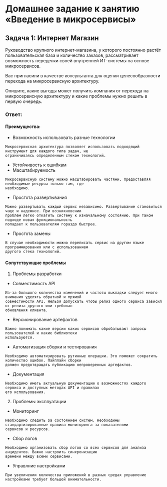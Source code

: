# Домашнее задание к занятию «Введение в микросервисы»

## Задача 1: Интернет Магазин

Руководство крупного интернет-магазина, у которого постоянно растёт пользовательская база и количество заказов, рассматривает возможность переделки своей внутренней   ИТ-системы на основе микросервисов. 

Вас пригласили в качестве консультанта для оценки целесообразности перехода на микросервисную архитектуру. 

Опишите, какие выгоды может получить компания от перехода на микросервисную архитектуру и какие проблемы нужно решить в первую очередь.

### Ответ:

#### Преимущества:

* Возможность использовать разные технологии

```
Микросервисная архитектура позволяет использовать подходящий инструмент для каждого типа задач, не
ограничиваясь определенным стеком технологий.
```

* Устойчивость к ошибкам
* Масштабируемость

```
Микросервисную систему можно масштабировать частями, предоставляя необходимые ресурсы только там, где
необходимо. 
```

* Простота развертывания

```
Можно развертывать каждый сервис независимо. Развертывание становиться чаще и надежнее. При возникновении
проблем легко откатить систему к изначальному состоянию. При таком подходе новая функциональность
попадает к пользователям гораздо быстрее.
```

* Простота замены

```
В случае необходимости можно переписать сервис на другом языке программирования или с использованием
другого стека технологий.
```

#### Сопутствующие проблемы

1. Проблемы разработки

* Совместимость API

```
Из-за большого количества изменений и частоты выкладки следует много внимания уделять обратной и прямой
совместимости API. Нельзя допускать чтобы релиз одного сервиса зависил от релиза другого или требовал
обновления клиента.
```

* Версионирование артефактов

```
Важно понимать какие версии каких сервисов обробатывают запросы пользователей и какие библиотеки
используются.
```

* Автоматизация сборки и тестирования

```
Необходимо автоматизировать рутинные операции. Это поможет сократить количество ошибок. Пайплайн сборки
должен предотвращать публикацию непроверенных артефактов.
```

* Документация

```
Необходимо иметь актуальную документацию о возможностях каждого сервиса и доступных методах API и правилах
его использования.
```

2. Проблемы эксплуатации

* Мониторинг

```
Необходимо следить за состоянием систем. Необходимы стандартизированные правила мониторинга за показателями
сервисов и ресурсов.
```

* Сбор логов

```
Необходимо организовать сбор логов со всех сервисов для анализа анцидентов. Важно настроить синхронизацию
времени между всеми сервисами.
```

* Управлние настройками

```
При увеличении количества приложений в разных средах управление настройками требует большой внимательности.
```

